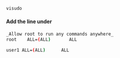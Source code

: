 
```sh
visudo
```



#### Add the line under  



```sh
_Allow root to run any commands anywhere_
root    ALL=(ALL)       ALL

user1 ALL=(ALL)      ALL
```
